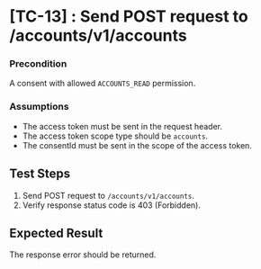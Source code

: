 # [TC-13] : Send POST request to /accounts/v1/accounts

### Precondition

A consent with allowed `ACCOUNTS_READ` permission.

### Assumptions

* The access token must be sent in the request header.
* The access token scope type should be `accounts`.
* The consentId must be sent in the scope of the access token.

## Test Steps

1. Send POST request to `/accounts/v1/accounts`.
2. Verify response status code is 403 (Forbidden).

## Expected Result

The response error should be returned.